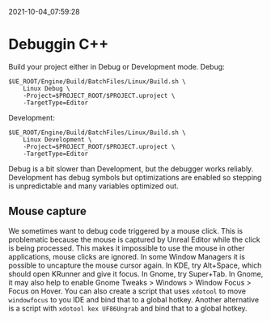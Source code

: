 2021-10-04_07:59:28

# Debuggin C++

Build your project either in Debug or Development mode.
Debug:
```
$UE_ROOT/Engine/Build/BatchFiles/Linux/Build.sh \
    Linux Debug \
    -Project=$PROJECT_ROOT/$PROJECT.uproject \
    -TargetType=Editor
```
Development:
```
$UE_ROOT/Engine/Build/BatchFiles/Linux/Build.sh \
    Linux Development \
    -Project=$PROJECT_ROOT/$PROJECT.uproject \
    -TargetType=Editor
```

Debug is a bit slower than Development, but the debugger works reliably.
Development has debug symbols but optimizations are enabled so stepping is unpredictable and many variables optimized out.


## Mouse capture

We sometimes want to debug code triggered by a mouse click.
This is problematic because the mouse is captured by Unreal Editor while the click is being processed.
This makes it impossible to use the mouse in other applications, mouse clicks are ignored.
In some Window Managers it is possible to uncapture the mouse cursor again.
In KDE, try Alt+Space, which should open KRunner and give it focus.
In Gnome, try Super+Tab.
In Gnome, it may also help to enable Gnome Tweaks > Windows > Window Focus > Focus on Hover.
You can also create a script that uses `xdotool` to move `windowfocus` to you IDE and bind that to a global hotkey.
Another alternative is a script with `xdotool kex UF86Ungrab` and bind that to a global hotkey.